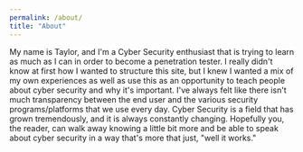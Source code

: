 ```yaml
---
permalink: /about/
title: "About"
---
```

My name is Taylor, and I'm a Cyber Security enthusiast that is trying to learn as much as I can in order to become a penetration tester. I really didn't know at first how I wanted to structure this site, but I knew I wanted a mix of my own experiences as well as use this as an opportunity to teach people about cyber security and why it's important. I've always felt like there isn't much transparency between the end user and the various security programs/platforms that we use every day. Cyber Security is a field that has grown tremendously, and it is always constantly changing. Hopefully you, the reader, can walk away knowing a little bit more and be able to speak about cyber security in a way that's more that just, "well it works." 

